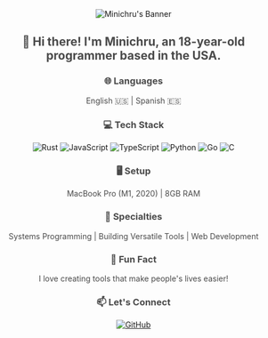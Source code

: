 
<!-- Readme Style: Light Mode -->

<div align="center">
  <img src="https://via.placeholder.com/1000x200/f0f0f0/333333?text=Minichru" alt="Minichru's Banner">
</div>

<h2 align="center">
  <span style="color: #4a4a4a;">👋 Hi there! I'm Minichru, an 18-year-old programmer based in the USA.</span>
</h2>

<h3 align="center" style="color: #4a4a4a;">🌐 Languages</h3>
<p align="center">
  <span style="color: #4a4a4a;">English 🇺🇸 | Spanish 🇪🇸</span>
</p>

<h3 align="center" style="color: #4a4a4a;">💻 Tech Stack</h3>
<p align="center">
  <img src="https://img.shields.io/badge/Rust-black?style=for-the-badge&logo=rust&logoColor=#E57324" alt="Rust">
  <img src="https://img.shields.io/badge/JavaScript-black?style=for-the-badge&logo=javascript&logoColor=F7DF1E" alt="JavaScript">
  <img src="https://img.shields.io/badge/TypeScript-black?style=for-the-badge&logo=typescript&logoColor=007ACC" alt="TypeScript">
  <img src="https://img.shields.io/badge/Python-black?style=for-the-badge&logo=python&logoColor=3776AB" alt="Python">
  <img src="https://img.shields.io/badge/Go-black?style=for-the-badge&logo=go&logoColor=00ADD8" alt="Go">
  <img src="https://img.shields.io/badge/C-black?style=for-the-badge&logo=c&logoColor=A8B9CC" alt="C">
</p>

<h3 align="center" style="color: #4a4a4a;">🖥️ Setup</h3>
<p align="center">
  <span style="color: #4a4a4a;">MacBook Pro (M1, 2020) | 8GB RAM</span>
</p>

<h3 align="center" style="color: #4a4a4a;">🔧 Specialties</h3>
<p align="center">
  <span style="color: #4a4a4a;">Systems Programming | Building Versatile Tools | Web Development</span>
</p>

<h3 align="center" style="color: #4a4a4a;">🌟 Fun Fact</h3>
<p align="center">
  <span style="color: #4a4a4a;">I love creating tools that make people's lives easier!</span>
</p>

<h3 align="center" style="color: #4a4a4a;">📫 Let's Connect</h3>
<p align="center">
  <a href="https://github.com/minichru" target="_blank">
    <img src="https://img.shields.io/badge/GitHub-black?style=for-the-badge&logo=github&logoColor=white" alt="GitHub">
  </a>
</p>
